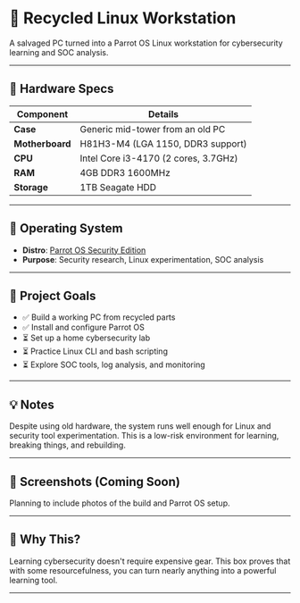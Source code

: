 # 🧰 Recycled Linux Workstation

A salvaged PC turned into a Parrot OS Linux workstation for cybersecurity learning and SOC analysis.

---

## 🧱 Hardware Specs

| Component         | Details                                |
|------------------|----------------------------------------|
| **Case**         | Generic mid-tower from an old PC       |
| **Motherboard**  | H81H3-M4 (LGA 1150, DDR3 support)       |
| **CPU**          | Intel Core i3-4170 (2 cores, 3.7GHz)    |
| **RAM**          | 4GB DDR3 1600MHz                        |
| **Storage**      | 1TB Seagate HDD                         |

---

## 🐧 Operating System

- **Distro**: [Parrot OS Security Edition](https://www.parrotsec.org/)
- **Purpose**: Security research, Linux experimentation, SOC analysis

---

## 🎯 Project Goals

- ✅ Build a working PC from recycled parts  
- ✅ Install and configure Parrot OS  
- ⏳ Set up a home cybersecurity lab  
- ⏳ Practice Linux CLI and bash scripting  
- ⏳ Explore SOC tools, log analysis, and monitoring  

---

## 💡 Notes

Despite using old hardware, the system runs well enough for Linux and security tool experimentation. This is a low-risk environment for learning, breaking things, and rebuilding.

---

## 📸 Screenshots (Coming Soon)

Planning to include photos of the build and Parrot OS setup.

---

## 🔐 Why This?

Learning cybersecurity doesn't require expensive gear. This box proves that with some resourcefulness, you can turn nearly anything into a powerful learning tool.

---
